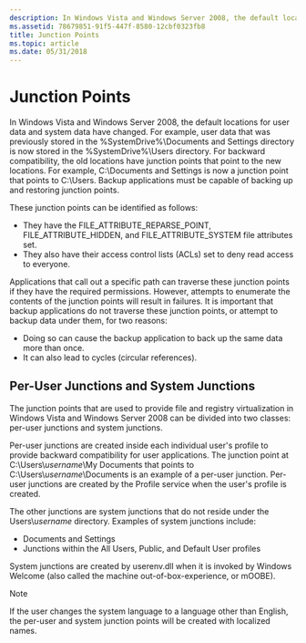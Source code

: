 ```yaml
---
description: In Windows Vista and Windows Server 2008, the default locations for user data and system data have changed.
ms.assetid: 78679851-91f5-447f-8580-12cbf0323fb8
title: Junction Points
ms.topic: article
ms.date: 05/31/2018
---
```


# Junction Points

In Windows Vista and Windows Server 2008, the default locations for user data and system data have changed. For example, user data that was previously stored in the %SystemDrive%\\Documents and Settings directory is now stored in the %SystemDrive%\\Users directory. For backward compatibility, the old locations have junction points that point to the new locations. For example, C:\\Documents and Settings is now a junction point that points to C:\\Users. Backup applications must be capable of backing up and restoring junction points.

These junction points can be identified as follows:

-   They have the FILE\_ATTRIBUTE\_REPARSE\_POINT, FILE\_ATTRIBUTE\_HIDDEN, and FILE\_ATTRIBUTE\_SYSTEM file attributes set.
-   They also have their access control lists (ACLs) set to deny read access to everyone.

Applications that call out a specific path can traverse these junction points if they have the required permissions. However, attempts to enumerate the contents of the junction points will result in failures. It is important that backup applications do not traverse these junction points, or attempt to backup data under them, for two reasons:

-   Doing so can cause the backup application to back up the same data more than once.
-   It can also lead to cycles (circular references).

## Per-User Junctions and System Junctions

The junction points that are used to provide file and registry virtualization in Windows Vista and Windows Server 2008 can be divided into two classes: per-user junctions and system junctions.

Per-user junctions are created inside each individual user's profile to provide backward compatibility for user applications. The junction point at C:\\Users\\*username*\\My Documents that points to C:\\Users\\*username*\\Documents is an example of a per-user junction. Per-user junctions are created by the Profile service when the user's profile is created.

The other junctions are system junctions that do not reside under the Users\\*username* directory. Examples of system junctions include:

-   Documents and Settings
-   Junctions within the All Users, Public, and Default User profiles

System junctions are created by userenv.dll when it is invoked by Windows Welcome (also called the machine out-of-box-experience, or mOOBE).

> [!Note]  
> If the user changes the system language to a language other than English, the per-user and system junction points will be created with localized names.

 

 

 



